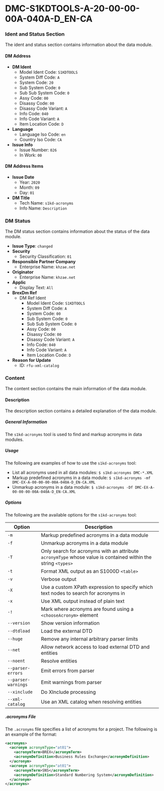 DMC-S1KDTOOLS-A-20-00-00-00A-040A-D_EN-CA
=============================================

### Ident and Status Section

The ident and status section contains information about the data module.

#### DM Address

* **DM Ident**
	+ Model Ident Code: `S1KDTOOLS`
	+ System Diff Code: `A`
	+ System Code: `20`
	+ Sub System Code: `0`
	+ Sub Sub System Code: `0`
	+ Assy Code: `00`
	+ Disassy Code: `00`
	+ Disassy Code Variant: `A`
	+ Info Code: `040`
	+ Info Code Variant: `A`
	+ Item Location Code: `D`
* **Language**
	+ Language Iso Code: `en`
	+ Country Iso Code: `CA`
* **Issue Info**
	+ Issue Number: `026`
	+ In Work: `00`

#### DM Address Items

* **Issue Date**
	+ Year: `2020`
	+ Month: `09`
	+ Day: `01`
* **DM Title**
	+ Tech Name: `s1kd-acronyms`
	+ Info Name: `Description`

### DM Status

The DM status section contains information about the status of the data module.

* **Issue Type**: `changed`
* **Security**
	+ Security Classification: `01`
* **Responsible Partner Company**
	+ Enterprise Name: `khzae.net`
* **Originator**
	+ Enterprise Name: `khzae.net`
* **Applic**
	+ Display Text: `All`
* **BrexDm Ref**
	+ DM Ref Ident
		- Model Ident Code: `S1KDTOOLS`
		- System Diff Code: `A`
		- System Code: `00`
		- Sub System Code: `0`
		- Sub Sub System Code: `0`
		- Assy Code: `00`
		- Disassy Code: `00`
		- Disassy Code Variant: `A`
		- Info Code: `040`
		- Info Code Variant: `A`
		- Item Location Code: `D`
* **Reason for Update**
	+ ID: `rfu-xml-catalog`

### Content

The content section contains the main information of the data module.

#### Description

The description section contains a detailed explanation of the data module.

##### General Information

The `s1kd-acronyms` tool is used to find and markup acronyms in data modules.

##### Usage

The following are examples of how to use the `s1kd-acronyms` tool:

* List all acronyms used in all data modules: `$ s1kd-acronyms DMC-*.XML`
* Markup predefined acronyms in a data module: `$ s1kd-acronyms -mf DMC-EX-A-00-00-00-00A-040A-D_EN-CA.XML`
* Unmarkup acronyms in a data module: `$ s1kd-acronyms -Df DMC-EX-A-00-00-00-00A-040A-D_EN-CA.XML`

##### Options

The following are the available options for the `s1kd-acronyms` tool:

| Option | Description |
| --- | --- |
| `-m` | Markup predefined acronyms in a data module |
| `-f` | Unmarkup acronyms in a data module |
| `-T` | Only search for acronyms with an attribute `acronymType` whose value is contained within the string `<types>` |
| `-t` | Format XML output as an S1000D `<table>` |
| `-v` | Verbose output |
| `-X` | Use a custom XPath expression to specify which text nodes to search for acronyms in |
| `-x` | Use XML output instead of plain text |
| `-!` | Mark where acronyms are found using a `<chooseAcronym>` element |
| `--version` | Show version information |
| `--dtdload` | Load the external DTD |
| `--huge` | Remove any internal arbitrary parser limits |
| `--net` | Allow network access to load external DTD and entities |
| `--noent` | Resolve entities |
| `--parser-errors` | Emit errors from parser |
| `--parser-warnings` | Emit warnings from parser |
| `--xinclude` | Do XInclude processing |
| `--xml-catalog` | Use an XML catalog when resolving entities |

##### .acronyms File

The `.acronyms` file specifies a list of acronyms for a project. The following is an example of the format:
```xml
<acronyms>
  <acronym acronymType="at01">
    <acronymTerm>BREX</acronymTerm>
    <acronymDefinition>Business Rules Exchange</acronymDefinition>
  </acronym>
  <acronym acronymType="at01">
    <acronymTerm>SNS</acronymTerm>
    <acronymDefinition>Standard Numbering System</acronymDefinition>
  </acronym>
</acronyms>
```